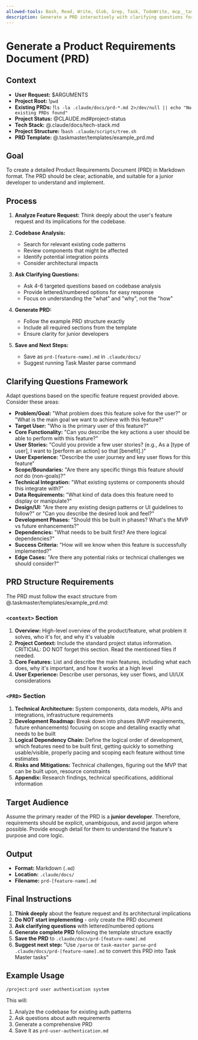 ```yaml
---
allowed-tools: Bash, Read, Write, Glob, Grep, Task, TodoWrite, mcp__taskmaster-ai__parse_prd
description: Generate a PRD interactively with clarifying questions for complex features
---
```


# Generate a Product Requirements Document (PRD)

## Context

- **User Request:** $ARGUMENTS
- **Project Root:** !`pwd`
- **Existing PRDs:** !`ls -la .claude/docs/prd-*.md 2>/dev/null || echo "No existing PRDs found"`
- **Project Status:** @CLAUDE.md#project-status
- **Tech Stack:** @.claude/docs/tech-stack.md
- **Project Structure:** !`bash .claude/scripts/tree.sh`
- **PRD Template:** @.taskmaster/templates/example_prd.md

## Goal

To create a detailed Product Requirements Document (PRD) in Markdown format. The PRD should be clear, actionable, and suitable for a junior developer to understand and implement.

## Process

1. **Analyze Feature Request:** Think deeply about the user's feature request and its implications for the codebase.

2. **Codebase Analysis:**
   - Search for relevant existing code patterns
   - Review components that might be affected
   - Identify potential integration points
   - Consider architectural impacts

3. **Ask Clarifying Questions:**
   - Ask 4-6 targeted questions based on codebase analysis
   - Provide lettered/numbered options for easy response
   - Focus on understanding the "what" and "why", not the "how"

4. **Generate PRD:**
   - Follow the example PRD structure exactly
   - Include all required sections from the template
   - Ensure clarity for junior developers

5. **Save and Next Steps:**
   - Save as `prd-[feature-name].md` in `.claude/docs/`
   - Suggest running Task Master parse command

## Clarifying Questions Framework

Adapt questions based on the specific feature request provided above. Consider these areas:

- **Problem/Goal:** "What problem does this feature solve for the user?" or "What is the main goal we want to achieve with this feature?"
- **Target User:** "Who is the primary user of this feature?"
- **Core Functionality:** "Can you describe the key actions a user should be able to perform with this feature?"
- **User Stories:** "Could you provide a few user stories? (e.g., As a [type of user], I want to [perform an action] so that [benefit].)"
- **User Experience:** "Describe the user journey and key user flows for this feature"
- **Scope/Boundaries:** "Are there any specific things this feature _should not_ do (non-goals)?"
- **Technical Integration:** "What existing systems or components should this integrate with?"
- **Data Requirements:** "What kind of data does this feature need to display or manipulate?"
- **Design/UI:** "Are there any existing design patterns or UI guidelines to follow?" or "Can you describe the desired look and feel?"
- **Development Phases:** "Should this be built in phases? What's the MVP vs future enhancements?"
- **Dependencies:** "What needs to be built first? Are there logical dependencies?"
- **Success Criteria:** "How will we know when this feature is successfully implemented?"
- **Edge Cases:** "Are there any potential risks or technical challenges we should consider?"

## PRD Structure Requirements

The PRD must follow the exact structure from @.taskmaster/templates/example_prd.md:

### `<context>` Section

1. **Overview:** High-level overview of the product/feature, what problem it solves, who it's for, and why it's valuable
2. **Project Context:** Include the standard project status information. CRITICIAL: DO NOT forget this section. Read the mentioned files if needed.
3. **Core Features:** List and describe the main features, including what each does, why it's important, and how it works at a high level
4. **User Experience:** Describe user personas, key user flows, and UI/UX considerations

### `<PRD>` Section

1. **Technical Architecture:** System components, data models, APIs and integrations, infrastructure requirements
2. **Development Roadmap:** Break down into phases (MVP requirements, future enhancements) focusing on scope and detailing exactly what needs to be built
3. **Logical Dependency Chain:** Define the logical order of development, which features need to be built first, getting quickly to something usable/visible, properly pacing and scoping each feature without time estimates
4. **Risks and Mitigations:** Technical challenges, figuring out the MVP that can be built upon, resource constraints
5. **Appendix:** Research findings, technical specifications, additional information

## Target Audience

Assume the primary reader of the PRD is a **junior developer**. Therefore, requirements should be explicit, unambiguous, and avoid jargon where possible. Provide enough detail for them to understand the feature's purpose and core logic.

## Output

- **Format:** Markdown (`.md`)
- **Location:** `.claude/docs/`
- **Filename:** `prd-[feature-name].md`

## Final Instructions

1. **Think deeply** about the feature request and its architectural implications
2. **Do NOT start implementing** - only create the PRD document
3. **Ask clarifying questions** with lettered/numbered options
4. **Generate complete PRD** following the template structure exactly
5. **Save the PRD** to `.claude/docs/prd-[feature-name].md`
6. **Suggest next step:** "Use `/parse` or `task-master parse-prd .claude/docs/prd-[feature-name].md` to convert this PRD into Task Master tasks"

## Example Usage

```
/project:prd user authentication system
```

This will:

1. Analyze the codebase for existing auth patterns
2. Ask questions about auth requirements
3. Generate a comprehensive PRD
4. Save it as `prd-user-authentication.md`

